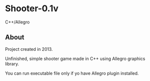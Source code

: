 # Shooter-0.1v

C++/Allegro

## About

Project created in 2013. 

Unfinished, simple shooter game made in C++ using Allegro graphics library. 

You can run executable file only if yo have Allegro plugin installed.
